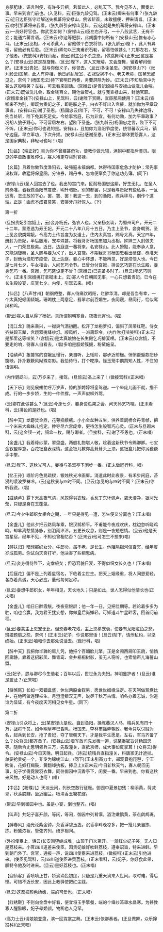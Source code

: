 <!-- { "loadSidebar": true } -->
身躯肥矮，语言利便，有许多异相。若留此人，必乱天下。我今见圣人，面奏此事。早来到宫门前也。(入见科，云)臣张九龄见驾。(正末云)卿来有何事？(张九龄云)近日边臣张守珪解送失机蕃将安禄山，例该斩首，未敢擅便，押来请旨。(正末云)你引那蕃将来我看。(张九龄引安禄山见科，云)这就是失机蕃将安禄山。(正末云)一员好将官也。你武艺如何？(安禄山云)臣左右开弓，一十八般武艺，无有不会；能通六蕃言语。(正末云)你这等肥胖，此胡腹中何所有？(安禄山云)惟有赤心耳。(正末云)丞相，不可杀此人，留他做个白衣将领。(张九龄云)陛下，此人有异相，留他必有后患。(正末云)卿勿以王夷甫识石勒，留着怕做甚么！兀那左右，放了他者。(做放科)(安禄山起，谢云)谢主公不杀之恩。(做跳舞科)(正末云)这是甚么？(安禄山云)这是胡旋舞。(旦云)陛下，这人又矬矮，又会旋舞，留着解闷倒好。(正末云)贵妃，就与你做义子，你领去。（旦云)多谢圣恩。(同安禄山下)（张九龄云)国舅，此人有异相，他日必乱唐室，衣冠受祸不小。老夫老矣，国舅恐或见之，奈何？(杨国忠云)待下官明日再奏，务要屏除为妙。(正末云)不知后宫中为甚么这般喧笑？左右，可去看来回话。(宫娥云)是贵妃娘娘与安禄山做洗儿会哩。(正末云)既做洗儿会，取金钱百文，赐他做贺礼。就与我宣禄山来，封他官职。(宫娥拿金钱下)(安禄山上，见驾科，云)谢陛下赏赐，宣臣那厢使用？(正末云)宣卿来不为别，卿既为贵妃之子，即是朕之子，白衣不好出入宫掖，就加你为平章政事者。(安禄山云)谢了圣恩。(杨国忠云)陛下，不可，不可！安禄山乃失律边将，例当处斩，陛下免其死足矣。今给事宫庭，已为非宜，有何功勋，加为平章政事？况胡人狼子野心，不可留居左右。望陛下圣鉴。(张九龄云)杨国忠之言，陛下不可不听。(正末云)你可也说的是。安禄山，且加你为渔阳节度使，统领蕃汉兵马，镇守边庭，早立军功，下次升擢。(安禄山云)感谢圣恩。(正末云)卿休要怨寡人，这是国家典制，非轻可也呵！(唱)

【仙吕】【端正好】则为你不曾建甚奇功，便教你做元辅，满朝中都指斥銮舆。眼见的平章政事难停住，寡人待定夺些别官禄。

【幺篇】且着你做节度渔阳去，破强寇永镇幽都。休得待国家危急才防护；常先事设权谋，收猛将保皇图。分铁券，赐丹书，怎肯便辜负了你这功劳簿。(同下)

(安禄山云)圣人回宫去了也。我出的宫门来。叵耐杨国忠这厮，好生无礼，在圣人前奏准，着我做渔阳节度使，明升暗贬。别的都罢，只是我与贵妃有些私事，一旦远离，怎生放的下心。罢、罢、罢！我这一去，到的渔阳，练兵秣马，别作个道理。正是：画虎不成君莫笑，安排牙爪好惊人。(下)


第一折

(旦扮贵妃引宫娥上，云)妾身杨氏，弘农人也。父亲杨玄琰，为蜀州司户。开元二十二年，蒙恩选为寿王妃。开元二十八年八月十五日，乃主上圣节，妾身朝贺。圣上见妾貌类嫦娥，令高力士传旨度为女道士，住内太真宫，赐号太真。天宝四年，册封为贵妃，半后服用，宠幸殊甚。将我哥哥杨国忠加为丞相，姊妹三人封做夫人，一门荣显极矣。近日，边庭送一蕃将来，名安禄山。此人猾黠，能奉承人意，又能胡旋舞，圣人赐与妾为义子，出入宫掖。不期我哥哥杨国忠看出破绽，奏准天子，封他为渔阳节度使，送上边庭。妾心中怀想，不能再见，好是烦恼人也。今日是七月七夕，牛女相会，人间乞巧令节。已曾分付宫娥，排设乞巧筵在长生殿，妾身乞巧一番。宫娥，乞巧筵设定不曾？(宫娥云)已完备多时了。(旦云)咱乞巧则个。(正末引宫娥挑灯拿砌末上，云)寡人今日朝回无事，一心只想着贵妃。已令在长生殿设宴，庆赏七夕。内使，引驾去来。(唱)

【仙吕】【八声甘州】朝纲倦整，寡人待痛饮昭阳，烂醉华清。却是吾当有幸，一个太真妃倾国倾城。珊瑚枕上两意足，翡翠帘前百媚生。夜同寝，昼同行，恰似鸾凤和鸣。

(带云)寡人自从得了杨妃，真所谓朝朝寒食，夜夜元宵也。(唱)

【混江龙】晚来乘兴，一襟爽气酒初醒。松开了龙袍罗扣，偏斜了凤带红鞓。侍女齐扶碧玉辇，宫娥双挑绛纱灯。顺风听，一派箫韶令。(内作吹打喧笑科)(正末云)是那里这等喧笑？(宫娥云)是太真娘娘在长生殿乞巧排宴哩。(正末云)众宫娥，不要走的响，待寡人自看去。(唱)多咱是胭娇簇拥，粉黛施呈。

【油葫芦】报接驾的宫娥且慢行，亲自听，上瑶阶，那步近前楹。悄悄蹙蹙款把纱窗映，扑扑簌簌风飐珠帘影。我恰待行，打个呓挣。怪玉笼中鹦鹉知人性，不住的语偏明。

(内作鹦鹉叫，云)万岁来了，接驾。(旦惊云)圣上来了！(做接驾科)(正末唱)

【天下乐】则见展翅忙呼万岁声，惊的那娉婷将銮驾迎。一个晕庞儿画不就，描不成。行的一步步娇，生的一件件撑，一声声似柳外莺。

(云)卿在此做甚么？(旦云)今逢七夕，妾身设瓜果之会，问天孙乞巧哩。(正末看科，云)排设的是好也。(唱)

【醉中天】龙麝焚金鼎，花萼插银瓶。小小金盆种五生，供养着鹊桥会丹青帧，把一个米来大蜘蛛儿抱定。搀夺尽六宫庞幸，更待怎生般智巧心灵。(正末与旦砌末科，云)这金钗一对，钿盒一枚，赐与卿者。(旦接科，云)谢了圣恩也。(正末唱)

【金盏儿】我着绛纱蒙，翠盘盛。两般礼物堪人敬，趁着这新秋节令赐卿卿。七宝金钗盟厚意，百花钿盒表深情。这金钗儿教你高耸耸头上顶，这钿盒儿把你另巍巍手中擎。

(旦云)陛下，这秋光可人，妾待与圣驾亭下闲步一番。(正末做同行科，唱)

【忆王孙】瑶阶月色晃疏棂，银烛秋光冷画屏。消遣此时此夜景，有禾步闲庭，苔浸的凌波罗袜冷。(云)这秋景与四时不同。(旦云)怎见的与四时不同？(正末云)你听我说。(唱)

【胜葫芦】露下天高夜气清，风掠得羽衣轻，香惹丁东环佩声。碧天澄净，银河光莹，只疑是身在玉蓬瀛。

(旦云)今夕牛郎织女相会之期，一年只是得见一遭，怎生便又分离也？(正末唱)

【金盏儿】他此夕把云路凤车乘，银汉鹊桥平。不甫能今夜成欢庆，枕边忽听晓鸡鸣。却早离愁情脉脉，别泪雨泠泠。五更长叹息，则是一夜短恩情。(旦云)他是天宫星宿，经年不见，不知也曾相忆否？(正末云)他可怎生不想来(唱)

【醉扶归】暗想那织女分，牛郎命，虽不老，是长生。他阻隔银河信杳冥，经年度岁成孤另。你试向天宫打听，他决害了些相思病。

(旦云)妾身得侍陛下，宠幸极矣；但恐容貌日衰，不得似织女长久也！(正末唱)

【后庭花】偏不是上列着星宿名，下临着尘世生。把天上姻缘重，将人间恩爱轻。各办着真诚，天心必应，量他每何足称。

(旦云)妾想牛郎织女，年年相见，天长地久；只是如此，世人怎得似他情长也(正末唱)

【金盏儿】咱日日醉霞觥，夜夜宿银屏；他一年一日，见把佳期等。若论着多多为胜，咱也合赢。我为君王犹妄想，你做皇后尚嫌轻。可知道斗牛星畔客，回首问前程。

(旦云)妾蒙主上恩宠无比，但恐春老花残，主上恩移宠衰，使妾有龙阳泣鱼之悲，班姬题扇之怨，奈何！(正末云)妃子，你说那里话！(旦云)陛下，请示私约，以坚终始。(正末云)咱和你去那处说话去。(做行科，唱)

【醉中天】我把你半亸的肩儿凭，他把个百媚脸儿擎。正是金阙西厢叩玉扃，悄悄回廊静。靠着这招彩凤、舞青鸾、金井梧桐树影，虽无人窃听，也索悄声儿海誓山盟。

(云)妃子，朕与卿尽今生偕老；百年以后，世世永为夫妇。神明鉴护者！(旦云)谁是盟证？(正末唱)

【赚煞尾】长如一双钿盒盛，休似两股金钗另，愿世世姻缘注定。在天呵做鸳鸯比并，在地呵做连理枝生。月澄澄银汉无声，说尽千秋万古情。咱各办着志诚，你道谁为显证，有今夜度天河相见女牛星。(同下)


第二折

(安禄山引众将上，云)某安禄山是也。自到渔阳，操练蕃汉人马，精兵见有四十万，战将千员。如今明皇年已昏眊，杨国忠、李林甫播弄朝政。我今只以讨贼为名，起兵到长安，抢了贵妃，夺了唐朝天下，才是我平生愿足。左右，军马齐备了么？(众将云)都齐备了。(安禄山云)着军政司先发檄一道，说某奉密旨讨杨国忠等。随后令史思明领兵三万，先取潼关，直抵京师，成大事如反掌耳！(众将云)得令。(安禄山云)今日天晚，明日起兵。(诗云)统精兵直指潼关，料唐家无计遮拦。单要抢贵妃一个，非专为锦绣江山。(同下)(正末引高力士，郑观音抱琵琶，宁王吹笛，花奴打羯鼓，黄翻绰执板，捧旦上)(正末云)今日新秋天气，寡人朝回无事，妃子学得霓裳羽衣舞，同往御园中沉香亭下，闲耍一番。早来到也。你看这秋来风物，好是动人也呵！(唱)

【中吕】【粉蝶儿】天淡云闲，列长空数行征雁。御园中夏景初残：柳添黄，荷减翠，秋莲脱瓣。坐近幽兰，喷清香玉簪花绽。

(带云)早到御园中也。虽是小宴，倒也整齐。(唱)

【叫声】共妃子喜开颜，等闲，等闲，御园中列肴馔。酒注嫩鹅黄，茶点鹧鸪斑。

【醉春风】酒光泛紫金钟，茶香浮碧玉盏。沉香亭畔晚凉多，把一搭儿亲自拣、拣。粉黛浓妆，管弦齐列，绮罗相间。

(外扮使臣上，诗云)长安回望绣成堆，山顶千门次第开。一骑红尘妃子笑，无人知是荔枝来。小官四川道差来使臣。因贵妃娘好啖鲜荔枝，遵奉诏旨，特来进鲜。早到朝门外了。宫官，通报一声，说四川使臣来进荔枝。(做报科)(正末云)引他进来。(使臣见驾科，云)四川道使臣进贡荔枝。(正末看科，云)妃子，你好食此果，朕特令他及时进来。(旦云)是好荔枝也。(正末唱)

【迎仙客】香喷喷正甘，娇滴滴色初绽，只疑是九重天谪来人世间。取时难，得后悭。可惜不近长安，因此上教驿使把红尘践。

(旦云)这荔枝颜色娇嫩，端的可爱也。(正末唱)

【红绣鞋】不则向金盘中好看，便宜将玉手擎餐，端的个绛纱笼罩水晶寒。为甚教寡人醒醉眼，妃子晕娇颜，物稀也人见罕。

(高力士云)请娘娘登盘，演一回霓裳之舞。(正末云)依卿奏者。(正旦做舞，众乐撺掇科)(正末唱)

